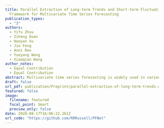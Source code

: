 ```yaml
---
title: Parallel Extraction of Long-term Trends and Short-term Fluctuation
  Framework for Multivariate Time Series Forecasting
publication_types:
  - "3"
authors:
  - Yifu Zhou
  - Ziheng Duan
  - Haoyan Xu
  - Jie Feng
  - Anni Ren
  - Yueyang Wang
  - Xiaoqian Wang
author_notes:
  - Equal Contribution
  - Equal Contribution
abstract: Multivariate time series forecasting is widely used in various fields. Reasonable prediction results can assist people in planning and decision-making, generate benefits and avoid risks. Normally, there are two characteristics of time series, that is, long-term trend and short-term fluctuation. For example, stock prices will have a long-term upward trend with the market, but there may be a small decline in the short term. These two characteristics are often relatively independent of each other. However, the existing prediction methods often do not distinguish between them, which reduces the accuracy of the prediction model. In this paper, a MTS forecasting framework that can capture the long-term trends and short-term fluctuations of time series in parallel is proposed. This method uses the original time series and its first difference to characterize long-term trends and short-term fluctuations. Three prediction sub-networks are constructed to predict long-term trends, short-term fluctuations and the final value to be predicted. In the overall optimization goal, the idea of multi-task learning is used for reference, which is to make the prediction results of long-term trends and short-term fluctuations as close to the real values as possible while requiring to approximate the values to be predicted. In this way, the proposed method uses more supervision information and can more accurately capture the changing trend of the time series, thereby improving the forecasting performance.
draft: false
url_pdf: publication/Preprint/parallel-extraction-of-long-term-trends-and-short-term-fluctuation-framework-for-multivariate-time-series-forecasting/2008.07730.pdf
featured: false
image:
  filename: featured
  focal_point: Smart
  preview_only: false
date: 2020-08-17T16:06:22.261Z
url_code: "https://github.com/RRRussell/PFNet"
---
```

